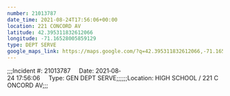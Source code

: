 ```yaml
---
number: 21013787
date_time: 2021-08-24T17:56:06+00:00
location: 221 CONCORD AV
latitude: 42.395311832612066
longitude: -71.16528005859129
type: DEPT SERVE
google_maps_link: https://maps.google.com/?q=42.395311832612066,-71.16528005859129
---
```


;;;Incident #: 21013787     Date: 2021‐08‐24 17:56:06     Type: GEN DEPT SERVE;;;;;;Location: HIGH SCHOOL / 221 CONCORD AV;;;

